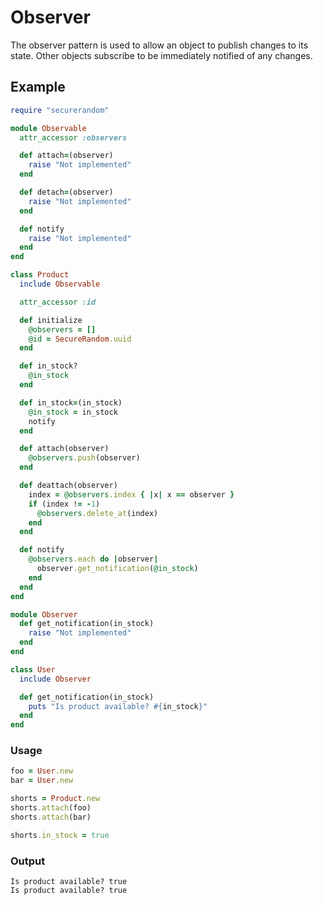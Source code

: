 # Observer

The observer pattern is used to allow an object to publish changes to its state. Other objects subscribe to be immediately notified of any changes.

## Example

```ruby
require "securerandom"

module Observable
  attr_accessor :observers

  def attach=(observer)
    raise "Not implemented"
  end

  def detach=(observer)
    raise "Not implemented"
  end

  def notify
    raise "Not implemented"
  end
end

class Product
  include Observable

  attr_accessor :id

  def initialize
    @observers = []
    @id = SecureRandom.uuid
  end

  def in_stock?
    @in_stock
  end

  def in_stock=(in_stock)
    @in_stock = in_stock
    notify
  end

  def attach(observer)
    @observers.push(observer)
  end

  def deattach(observer)
    index = @observers.index { |x| x == observer }
    if (index != -1)
      @observers.delete_at(index)
    end
  end

  def notify
    @observers.each do |observer|
      observer.get_notification(@in_stock)
    end
  end
end

module Observer
  def get_notification(in_stock)
    raise "Not implemented"
  end
end

class User
  include Observer

  def get_notification(in_stock)
    puts "Is product available? #{in_stock}"
  end
end
```

### Usage

```ruby
foo = User.new
bar = User.new

shorts = Product.new
shorts.attach(foo)
shorts.attach(bar)

shorts.in_stock = true
```

### Output

```text
Is product available? true
Is product available? true
```
